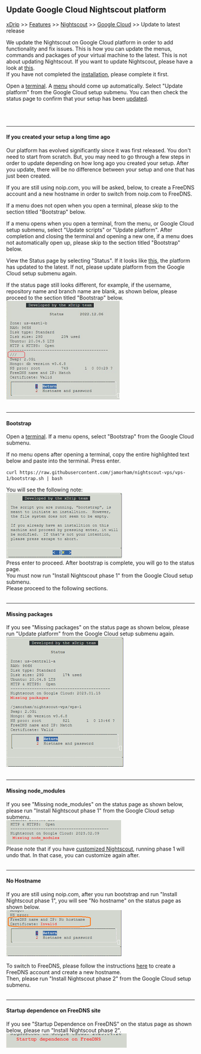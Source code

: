 ## Update Google Cloud Nightscout platform
[xDrip](../../README.md) >> [Features](../Features_page.md) >> [Nightscout](../Nightscout_page.md) >> [Google Cloud](./GoogleCloud.md) >> Update to latest release   
  
We update the Nightscout on Google Cloud platform in order to add functionality and fix issues.  This is how you can update the menus, commands and packages of your virtual machine to the latest.  This is not about updating Nightscout.  If you want to update Nightscout, please have a look at [this](./update_nightscout.md).  
If you have not completed the [installation](./GoogleCloud.md), please complete it first.  
  
Open a [terminal](./Terminal.md).  A [menu](./Menu.md) should come up automatically.  Select "Update platform" from the Google Cloud setup submenu.  You can then check the status page to confirm that your setup has been [updated](./GC_ReleaseNotes.md).  
<br/>  
<br/>  
  
---  
  
#### **If you created your setup a long time ago**  
Our platform has evolved significantly since it was first released.  You don't need to start from scratch.  But, you may need to go through a few steps in order to update depending on how long ago you created your setup.  After you update, there will be no difference between your setup and one that has just been created.  

If you are still using noip.com, you will be asked, below, to create a FreeDNS account and a new hostname in order to switch from noip.com to FreeDNS.  
  
If a menu does not open when you open a terminal, please skip to the section titled "Bootstrap" below.  
  
If a menu opens when you open a terminal, from the menu, or Google Cloud setup submenu, select "Update scripts" or "Update platform".  After completion and closing the terminal and opening a new one, if a menu does not automatically open up, please skip to the section titled "Bootstrap" below.  
  
View the Status page by selecting "Status".  If it looks like [this](./images/Status.png), the platform has updated to the latest.  If not, please update platform from the Google Cloud setup submenu again.  
  
If the status page still looks different, for example, if the username, repository name and branch name are blank, as shown below, please proceed to the section titled "Bootstrap" below.  
![](./images/NoRepoStat.png)  
<br/>  
  
---  
  
#### **Bootstrap**  
Open a [terminal](./Terminal.md).  If a menu opens, select "Bootstrap" from the Google Cloud submenu.  
  
If no menu opens after opening a terminal, copy the entire highlighted text below and paste into the terminal.  Press enter.  
  
```  
curl https://raw.githubusercontent.com/jamorham/nightscout-vps/vps-1/bootstrap.sh | bash
```  
  
You will see the following note:  
![](./images/BootstrapConfirm.png)  
Press enter to proceed.  After bootstrap is complete, you will go to the status page.  
You must now run "Install Nightscout phase 1" from the Google Cloud setup submenu.  
Please proceed to the following sections.  
<br/>  
  
---  
  
#### **Missing packages**
If you see "Missing packages" on the status page as shown below, please run "Update platform" from the Google Cloud setup submenu again.  
![](./images/MissingPackages.png)  
<br/>  
  
---  
  
#### **Missing node_modules**
If you see "Missing node_modules" on the status page as shown below, please run "Install Nightscout phase 1" from the Google Cloud setup submenu.  
![](./images/MissNodeModules.png)  
Please note that if you have [customized Nightscout](./Customize.md), running phase 1 will undo that.  In that case, you can customize again after.  
<br/>  
  
---  
  
#### **No Hostname**
If you are still using noip.com, after you run bootstrap and run "Install Nightscout phase 1", you will see "No hostname" on the status page as shown below.  
![](./images/NoHostname.png)  
  
To switch to FreeDNS, please follow the instructions [here](./FreeDNS.md) to create a FreeDNS account and create a new hostname.  
Then, please run "Install Nightscout phase 2" from the Google Cloud setup submenu.  
<br/>  
  
---  
  
#### **Startup dependence on FreeDNS site**
If you see "Startup Dependence on FreeDNS" on the status page as shown below, please run "Install Nightscout phase 2".  
![](./images/StartFreeDNS_dependence.png)  
